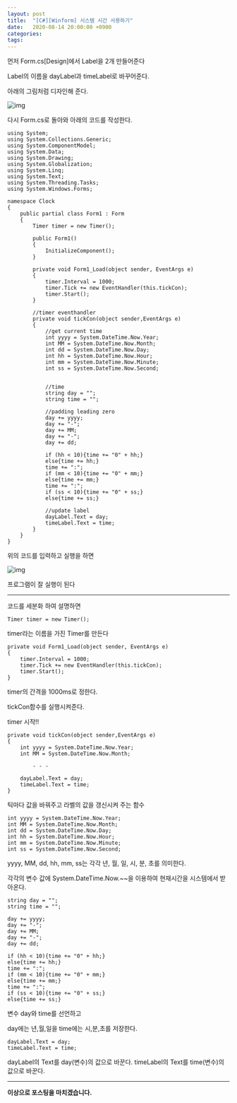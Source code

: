 ```yaml
---
layout: post
title:  "[C#][Winform] 시스템 시간 사용하기"
date:   2020-08-14 20:00:00 +0900
categories: 
tags: 
---
```

먼저 Form.cs[Design]에서 Label을 2개 만들어준다

 

Label의 이름을 dayLabel과 timeLabel로 바꾸어준다.

 

아래의 그림처럼 디자인해 준다.



![img](https://KimJihun-1315.github.io/assets/img/posting/20200814_4th/img01.png)



 

다시 Form.cs로 돌아와 아래의 코드를 작성한다.

```
using System;
using System.Collections.Generic;
using System.ComponentModel;
using System.Data;
using System.Drawing;
using System.Globalization;
using System.Linq;
using System.Text;
using System.Threading.Tasks;
using System.Windows.Forms;

namespace Clock
{
    public partial class Form1 : Form
    {
        Timer timer = new Timer();
        
        public Form1()
        {
            InitializeComponent();
        }

        private void Form1_Load(object sender, EventArgs e)
        {
            timer.Interval = 1000;
            timer.Tick += new EventHandler(this.tickCon);
            timer.Start();
        }

        //timer eventhandler
        private void tickCon(object sender,EventArgs e)
        {
            //get current time
            int yyyy = System.DateTime.Now.Year;
            int MM = System.DateTime.Now.Month;
            int dd = System.DateTime.Now.Day;
            int hh = System.DateTime.Now.Hour;
            int mm = System.DateTime.Now.Minute;
            int ss = System.DateTime.Now.Second;


            //time
            string day = "";
            string time = "";

            //padding leading zero
            day += yyyy;
            day += "-";
            day += MM;
            day += "-";
            day += dd;
            
            if (hh < 10){time += "0" + hh;}
            else{time += hh;}
            time += ":";
            if (mm < 10){time += "0" + mm;}
            else{time += mm;}
            time += ":";
            if (ss < 10){time += "0" + ss;}
            else{time += ss;}

            //update label
            dayLabel.Text = day;
            timeLabel.Text = time;
        }
    }
}
```

위의 코드를 입력하고 실행을 하면 



![img](https://KimJihun-1315.github.io/assets/img/posting/20200814_4th/img02.png)




프로그램이 잘 실행이 된다

 

 

------

코드를 세분화 하여 설명하면 

```
Timer timer = new Timer();
```

timer라는 이름을 가진 Timer를 만든다

 

```
private void Form1_Load(object sender, EventArgs e)
{
	timer.Interval = 1000;
	timer.Tick += new EventHandler(this.tickCon);
	timer.Start();
}
```

timer의 간격을 1000ms로 정한다.

tickCon함수를 실행시켜준다.

timer 시작!!

 

```
private void tickCon(object sender,EventArgs e)
{
	int yyyy = System.DateTime.Now.Year;
	int MM = System.DateTime.Now.Month;
	
    	- - -
    
	dayLabel.Text = day;
	timeLabel.Text = time;
}
```

틱마다 값을 바꿔주고 라벨의 값을 갱신시켜 주는 함수

 

```
int yyyy = System.DateTime.Now.Year;
int MM = System.DateTime.Now.Month;
int dd = System.DateTime.Now.Day;
int hh = System.DateTime.Now.Hour;
int mm = System.DateTime.Now.Minute;
int ss = System.DateTime.Now.Second;
```

yyyy, MM, dd, hh, mm, ss는 각각 년, 월, 일, 시, 분, 초를 의미한다.

각각의 변수 값에 System.DateTime.Now.~~을 이용하여 현재시간을 시스템에서 받아온다.

 

```
string day = "";
string time = "";

day += yyyy;
day += "-";
day += MM;
day += "-";
day += dd;
            
if (hh < 10){time += "0" + hh;}
else{time += hh;}
time += ":";
if (mm < 10){time += "0" + mm;}
else{time += mm;}
time += ":";
if (ss < 10){time += "0" + ss;}
else{time += ss;}
```

변수 day와 time를 선언하고 

day에는 년,월,일을 time에는 시,분,초를 저장한다.

 

```
dayLabel.Text = day;
timeLabel.Text = time;
```

dayLabel의 Text를 day(변수)의 값으로 바꾼다. 
timeLabel의 Text를 time(변수)의 값으로 바꾼다.



---

**이상으로 포스팅을 마치겠습니다.**